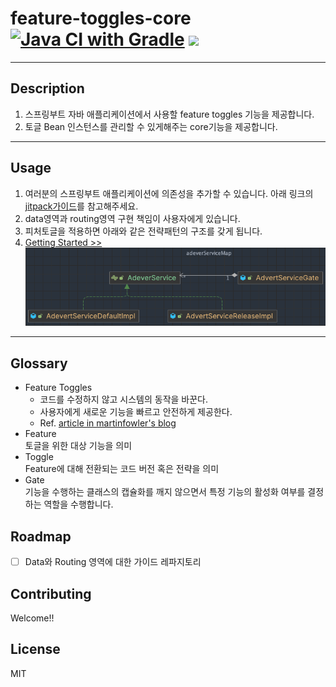 # feature-toggles-core [![Java CI with Gradle](https://github.com/frjufvjn/feature-toggles-core/actions/workflows/gradle.yml/badge.svg)](https://github.com/frjufvjn/feature-toggles-core/actions/workflows/gradle.yml) [![](https://jitpack.io/v/frjufvjn/feature-toggles-core.svg)](https://jitpack.io/#frjufvjn/feature-toggles-core)

***

## Description
1. 스프링부트 자바 애플리케이션에서 사용할 feature toggles 기능을 제공합니다.
2. 토글 Bean 인스턴스를 관리할 수 있게해주는 core기능을 제공합니다.


***

## Usage
1. 여러분의 스프링부트 애플리케이션에 의존성을 추가할 수 있습니다. 아래 링크의 [jitpack가이드](https://jitpack.io/#frjufvjn/feature-toggles-core)를 참고해주세요.
2. data영역과 routing영역 구현 책임이 사용자에게 있습니다.
3. 피처토글을 적용하면 아래와 같은 전략패턴의 구조를 갖게 됩니다.
4. [Getting Started >>](GETTING_STARTED.md)    
![pattern](./assets/pattern.png)
***

## Glossary
- Feature Toggles    
  - 코드를 수정하지 않고 시스템의 동작을 바꾼다.
  - 사용자에게 새로운 기능을 빠르고 안전하게 제공한다.
  - Ref. [article in martinfowler's blog](https://martinfowler.com/articles/feature-toggles.html)
- Feature    
  토글을 위한 대상 기능을 의미
- Toggle   
  Feature에 대해 전환되는 코드 버전 혹은 전략을 의미
- Gate    
  기능을 수행하는 클래스의 캡슐화를 깨지 않으면서 특정 기능의 활성화 여부를 결정하는 역할을 수행합니다.

## Roadmap
- [ ] Data와 Routing 영역에 대한 가이드 레파지토리

## Contributing
Welcome!!

## License
MIT
